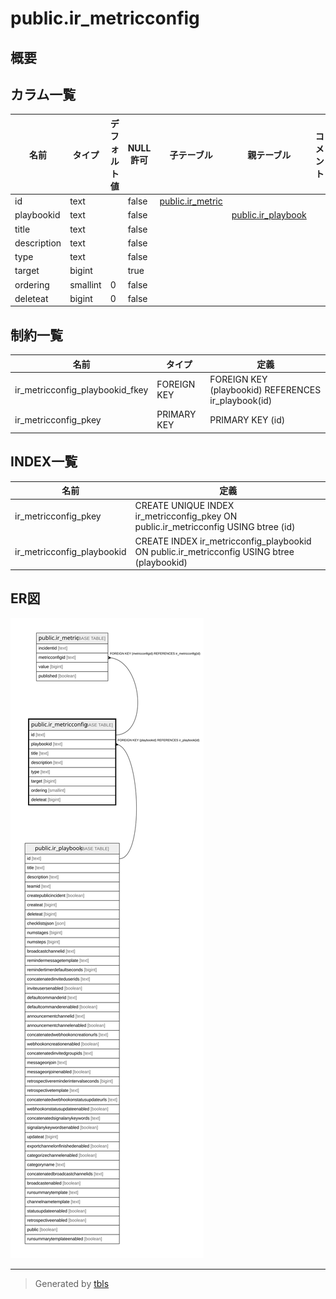 # public.ir_metricconfig

## 概要

## カラム一覧

| 名前          | タイプ      | デフォルト値       | NULL許可   | 子テーブル                                   | 親テーブル                                       | コメント     |
| ----------- | -------- | ------------ | -------- | --------------------------------------- | ------------------------------------------- | -------- |
| id          | text     |              | false    | [public.ir_metric](public.ir_metric.md) |                                             |          |
| playbookid  | text     |              | false    |                                         | [public.ir_playbook](public.ir_playbook.md) |          |
| title       | text     |              | false    |                                         |                                             |          |
| description | text     |              | false    |                                         |                                             |          |
| type        | text     |              | false    |                                         |                                             |          |
| target      | bigint   |              | true     |                                         |                                             |          |
| ordering    | smallint | 0            | false    |                                         |                                             |          |
| deleteat    | bigint   | 0            | false    |                                         |                                             |          |

## 制約一覧

| 名前                              | タイプ         | 定義                                                  |
| ------------------------------- | ----------- | --------------------------------------------------- |
| ir_metricconfig_playbookid_fkey | FOREIGN KEY | FOREIGN KEY (playbookid) REFERENCES ir_playbook(id) |
| ir_metricconfig_pkey            | PRIMARY KEY | PRIMARY KEY (id)                                    |

## INDEX一覧

| 名前                         | 定義                                                                                         |
| -------------------------- | ------------------------------------------------------------------------------------------ |
| ir_metricconfig_pkey       | CREATE UNIQUE INDEX ir_metricconfig_pkey ON public.ir_metricconfig USING btree (id)        |
| ir_metricconfig_playbookid | CREATE INDEX ir_metricconfig_playbookid ON public.ir_metricconfig USING btree (playbookid) |

## ER図

![er](public.ir_metricconfig.svg)

---

> Generated by [tbls](https://github.com/k1LoW/tbls)
